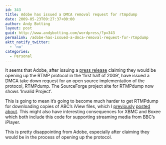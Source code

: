 ```yaml
---
id: 343
title: Adobe has issued a DMCA removal request for rtmpdump
date: 2009-05-23T09:27:37+00:00
author: Andy Botting
layout: post
guid: http://www.andybotting.com/wordpress/?p=343
permalink: /adobe-has-issued-a-dmca-removal-request-for-rtmpdump
aktt_notify_twitter:
  - 'no'
categories:
  - Personal
---
```

It seems that Adobe, after issuing a [press release](http://www.adobe.com/aboutadobe/pressroom/pressreleases/200901/012009RTMP.html) claiming they would be opening up the RTMP protocol in the &#8216;first half of 2009&#8217;, have issued a DMCA take down request for an open source implementation of the protocol, RTMPdump. The SourceForge project site for RTMPdump now shows &#8216;Invalid Project&#8217;.

This is going to mean it&#8217;s going to become much harder to get RTMPdump for downloading copies of ABC&#8217;s iView files, which I [previously](http://www.andybotting.com/wordpress/abcs-iview-on-xbmc-update-1) [posted](http://www.andybotting.com/wordpress/abcs-iview-on-xbmc-update-2) [about](http://www.andybotting.com/wordpress/iview-for-xbmc-plugin-v02). This might also have interesting consequences for XBMC and Boxee which both include this code for supporting streaming media from BBC&#8217;s iPlayer.

This is pretty disappointing from Adobe, especially after claiming they would be in the process of opening up the protocol.